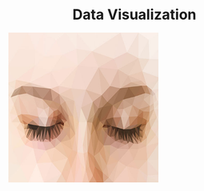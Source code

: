<h1 align="center">Data Visualization</h1>
<img align="center" src='image.jpg', width='300', height='300'>
